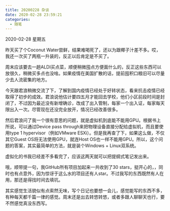 ```yaml
---
title: 20200228 杂谈
date: 2020-02-28 23:59:21
categories:
  - 随笔
---
```

2020-02-28 星期五

昨天买了个Coconut Water尝鲜，结果难喝死了，还以为跟椰子汁差不多。哎，我还一次买了两瓶一升装的，反正以后肯定是不买了。

周末应该要去一趟ALDI买点菜，顺便稍微囤点方便面什么的，反正这些东西可以放很久，稍微买多点也没啥。如果疫情在美国扩散的话，提前囤积口粮旧可以尽量少去人流密集的地方。

今天跟君浪稍微交流了下，了解到国内疫情已经处于好转状态，看来抗击疫情已经取得了初步的成效。君浪说他估计要四五月才能回去学校，他们小区前段时间是封闭了，不过因为最近没有新增确诊，改成了出入管制，每家一个出入证，每家每天限出入一次。尽管现在还没完全放开，情况已经改善很多。

然后君浪问了我一个很有意思的问题，就是虚拟机到底能不能用GPU。根据书上所说，可以通过Device pass through来把物理设备直接分配给虚拟机，而且要使用type 1 hypervisor（例如VMware ESXi）。但是我再查了下，如果这么做，不仅其它Guest OS将无法使用GPU，就连Host OS也一样不能用GPU。所以，这个问题的答案，其实最简单的方法，就是装个Windows + Linux双系统。

虚拟化的书我已经差不多看完了，应该这两天就可以把提纲式笔记发出来。

哦，顺带提一句，我GitHub所有项目加起来一共收到了30 stars，挺开心的，，同时也有点意外，因为惊讶于这么水的项目还有人star。不过我写的东西既然有人在用，那还是得找时间去填坑。

其实感觉生活貌似有点索然无味，写个日记也要想一会儿，感觉能写的东西不多，有种每天都千篇一律的感觉。周末还是出去转悠转悠，或者多跟人聊聊天也行，要不然感觉真没东西写。